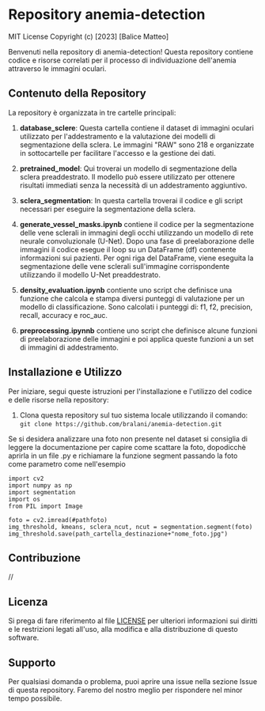 # Repository anemia-detection

MIT License
Copyright (c) [2023] [Balice Matteo]

Benvenuti nella repository di anemia-detection! Questa repository contiene codice e risorse correlati per il processo di individuazione dell'anemia attraverso le immagini oculari.

## Contenuto della Repository

La repository è organizzata in tre cartelle principali:

1. **database_sclere**: Questa cartella contiene il dataset di immagini oculari utilizzato per l'addestramento e la valutazione dei modelli di segmentazione della sclera. Le immagini "RAW" sono 218 e organizzate in sottocartelle per facilitare l'accesso e la gestione dei dati.

2. **pretrained_model**: Qui troverai un modello di segmentazione della sclera preaddestrato. Il modello può essere utilizzato per ottenere risultati immediati senza la necessità di un addestramento aggiuntivo.

3. **sclera_segmentation**: In questa cartella troverai il codice e gli script necessari per eseguire la segmentazione della sclera.

4. **generate_vessel_masks.ipynb** contiene il codice per la segmentazione delle vene sclerali in immagini degli occhi utilizzando un modello di rete neurale convoluzionale (U-Net). Dopo una fase di preelaborazione delle immagini il codice esegue il loop su un DataFrame (df) contenente informazioni sui pazienti. Per ogni riga del DataFrame, viene eseguita la segmentazione delle vene sclerali sull'immagine corrispondente utilizzando il modello U-Net preaddestrato.

5. **density_evaluation.ipynb** contiente uno script che definisce una funzione che calcola e stampa diversi punteggi di valutazione per un modello di classificazione. Sono calcolati i punteggi di: f1, f2, precision, recall, accuracy e roc_auc.

6. **preprocessing.ipynnb** contiene uno script che definisce alcune funzioni di preelaborazione delle immagini e poi applica queste funzioni a un set di immagini di addestramento.

## Installazione e Utilizzo

Per iniziare, segui queste istruzioni per l'installazione e l'utilizzo del codice e delle risorse nella repository:

1. Clona questa repository sul tuo sistema locale utilizzando il comando:
```git clone https://github.com/bralani/anemia-detection.git```

Se si desidera analizzare una foto non presente nel dataset si consiglia di leggere la documentazione per capire come scattare la foto, dopodicchè aprirla in un file .py e richiamare la funzione segment passando la foto come parametro come nell'esempio
```
import cv2
import numpy as np
import segmentation
import os
from PIL import Image

foto = cv2.imread(#pathfoto)
img_threshold, kmeans, sclera_ncut, ncut = segmentation.segment(foto)
img_threshold.save(path_cartella_destinazione+"nome_foto.jpg")
```

## Contribuzione

//

## Licenza

Si prega di fare riferimento al file [LICENSE](LICENSE) per ulteriori informazioni sui diritti e le restrizioni legati all'uso, alla modifica e alla distribuzione di questo software.


## Supporto

Per qualsiasi domanda o problema, puoi aprire una issue nella sezione Issue di questa repository. Faremo del nostro meglio per rispondere nel minor tempo possibile.
